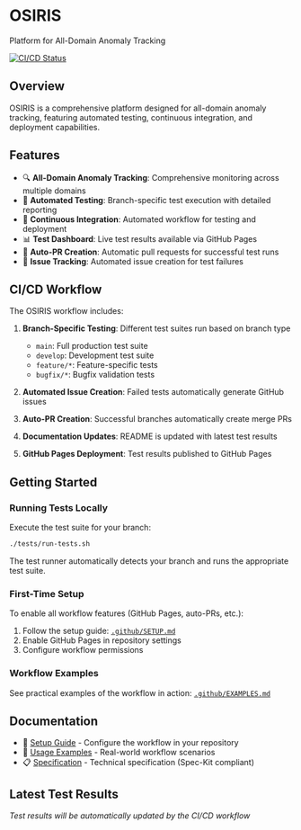 # OSIRIS
Platform for All-Domain Anomaly Tracking

[![CI/CD Status](https://github.com/PR-CYBR/OSIRIS/workflows/OSIRIS%20CI%2FCD%20Workflow/badge.svg)](https://github.com/PR-CYBR/OSIRIS/actions)

## Overview

OSIRIS is a comprehensive platform designed for all-domain anomaly tracking, featuring automated testing, continuous integration, and deployment capabilities.

## Features

- 🔍 **All-Domain Anomaly Tracking**: Comprehensive monitoring across multiple domains
- 🧪 **Automated Testing**: Branch-specific test execution with detailed reporting
- 🔄 **Continuous Integration**: Automated workflow for testing and deployment
- 📊 **Test Dashboard**: Live test results available via GitHub Pages
- 🤖 **Auto-PR Creation**: Automatic pull requests for successful test runs
- 📝 **Issue Tracking**: Automated issue creation for test failures

## CI/CD Workflow

The OSIRIS workflow includes:

1. **Branch-Specific Testing**: Different test suites run based on branch type
   - `main`: Full production test suite
   - `develop`: Development test suite
   - `feature/*`: Feature-specific tests
   - `bugfix/*`: Bugfix validation tests

2. **Automated Issue Creation**: Failed tests automatically generate GitHub issues

3. **Auto-PR Creation**: Successful branches automatically create merge PRs

4. **Documentation Updates**: README is updated with latest test results

5. **GitHub Pages Deployment**: Test results published to GitHub Pages

## Getting Started

### Running Tests Locally

Execute the test suite for your branch:

```bash
./tests/run-tests.sh
```

The test runner automatically detects your branch and runs the appropriate test suite.

### First-Time Setup

To enable all workflow features (GitHub Pages, auto-PRs, etc.):

1. Follow the setup guide: [`.github/SETUP.md`](.github/SETUP.md)
2. Enable GitHub Pages in repository settings
3. Configure workflow permissions

### Workflow Examples

See practical examples of the workflow in action: [`.github/EXAMPLES.md`](.github/EXAMPLES.md)

## Documentation

- 📘 [Setup Guide](.github/SETUP.md) - Configure the workflow in your repository
- 📖 [Usage Examples](.github/EXAMPLES.md) - Real-world workflow scenarios
- 📋 [Specification](.github/spec/ci-cd-spec.md) - Technical specification (Spec-Kit compliant)

## Latest Test Results

*Test results will be automatically updated by the CI/CD workflow*
